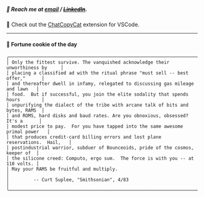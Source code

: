 ##### :calling: Reach me at **[email](mailto:johannes@stenmark.in)** ***/*** **[~~LinkedIn~~](https://www.linkedin.com/in/johannes-stenmark)**.
:feet: Check out the [ChatCopyCat](https://github.com/jstenmark/ChatCopyCat) extension for VSCode.

---
#### :cookie: Fortune cookie of the day
```smalltalk
╭────────────────────────────────────────────────────────────────────────────────╮
│ Only the fittest survive. The vanquished acknowledge their unworthiness by     │
│ placing a classified ad with the ritual phrase "must sell -- best offer,"      │
│ and thereafter dwell in infamy, relegated to discussing gas mileage and lawn   │
│ food.  But if successful, you join the elite sodality that spends hours        │
│ unpurifying the dialect of the tribe with arcane talk of bits and bytes, RAMS  │
│ and ROMS, hard disks and baud rates. Are you obnoxious, obsessed?  It's a      │
│ modest price to pay.  For you have tapped into the same awesome primal power   │
│ that produces credit-card billing errors and lost plane reservations.  Hail,   │
│ postindustrial warrior, subduer of Bounceoids, pride of the cosmos, keeper of  │
│ the silicone creed: Computo, ergo sum.  The force is with you -- at 110 volts. │
│ May your RAMS be fruitful and multiply.                                        │
│         -- Curt Suplee, "Smithsonian", 4/83                                    │
╰────────────────────────────────────────────────────────────────────────────────╯
```
